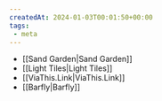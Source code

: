 ```yaml
---
createdAt: 2024-01-03T00:01:50+00:00
tags:
 - meta
---
```

 - [[Sand Garden|Sand Garden]]
 - [[Light Tiles|Light Tiles]]
 - [[ViaThis.Link|ViaThis.Link]]
 - [[Barfly|Barfly]]